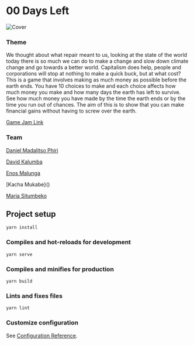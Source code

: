 # 00 Days Left

![Cover](https://github.com/Maria218/GlobalGameJamThing/src/assets/images/zero-days-left.png)
### Theme

We thought about what repair meant to us, looking at the state of the world today there is so much we can do to make a change and slow down climate change and go towards a better world. Capitalism does help, people and corporations will stop at nothing to make a quick buck, but at what cost? This is a game that involves making as much money as possible before the earth ends. You have 10 choices to make and each choice affects how much money you make and how many days the earth has left to survive. See how much money you have made by the time the earth ends or by the time you run out of chances. The aim of this is to show that you can make financial gains without having to screw over the earth.

[Game Jam Link](https://globalgamejam.org/2020/games/cashitos-3)

### Team

[Daniel Madalitso Phiri](https://twitter.com/malgamves)

[David Kalumba]()

[Enos Malunga]()

[Kacha Mukabe}()

[Maria Situmbeko](https://twitter.com/MariaSitumbeko)


## Project setup
```
yarn install
```

### Compiles and hot-reloads for development
```
yarn serve
```

### Compiles and minifies for production
```
yarn build
```

### Lints and fixes files
```
yarn lint
```

### Customize configuration
See [Configuration Reference](https://cli.vuejs.org/config/).
